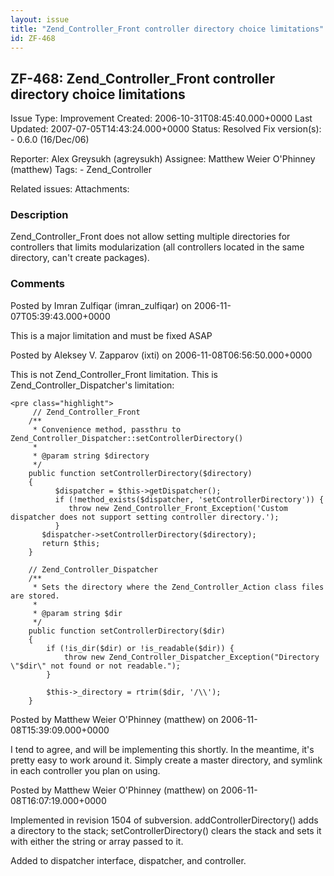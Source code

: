 ```yaml
---
layout: issue
title: "Zend_Controller_Front controller directory choice limitations"
id: ZF-468
---
```


ZF-468: Zend\_Controller\_Front controller directory choice limitations
-----------------------------------------------------------------------

 Issue Type: Improvement Created: 2006-10-31T08:45:40.000+0000 Last Updated: 2007-07-05T14:43:24.000+0000 Status: Resolved Fix version(s): - 0.6.0 (16/Dec/06)
 
 Reporter:  Alex Greysukh (agreysukh)  Assignee:  Matthew Weier O'Phinney (matthew)  Tags: - Zend\_Controller
 
 Related issues: 
 Attachments: 
### Description

Zend\_Controller\_Front does not allow setting multiple directories for controllers that limits modularization (all controllers located in the same directory, can't create packages).

 

 

### Comments

Posted by Imran Zulfiqar (imran\_zulfiqar) on 2006-11-07T05:39:43.000+0000

This is a major limitation and must be fixed ASAP

 

 

Posted by Aleksey V. Zapparov (ixti) on 2006-11-08T06:56:50.000+0000

This is not Zend\_Controller\_Front limitation. This is Zend\_Controller\_Dispatcher's limitation:

 
    <pre class="highlight">
         // Zend_Controller_Front
        /**
         * Convenience method, passthru to Zend_Controller_Dispatcher::setControllerDirectory()
         *
         * @param string $directory
         */
        public function setControllerDirectory($directory)
        {
              $dispatcher = $this->getDispatcher();
              if (!method_exists($dispatcher, 'setControllerDirectory')) {
                 throw new Zend_Controller_Front_Exception('Custom dispatcher does not support setting controller directory.');
              }
           $dispatcher->setControllerDirectory($directory);
           return $this;
        }
    
        // Zend_Controller_Dispatcher
        /**
         * Sets the directory where the Zend_Controller_Action class files are stored.
         *
         * @param string $dir
         */
        public function setControllerDirectory($dir)
        {
            if (!is_dir($dir) or !is_readable($dir)) {
                throw new Zend_Controller_Dispatcher_Exception("Directory \"$dir\" not found or not readable.");
            }
    
            $this->_directory = rtrim($dir, '/\\');
        }


 

 

Posted by Matthew Weier O'Phinney (matthew) on 2006-11-08T15:39:09.000+0000

I tend to agree, and will be implementing this shortly. In the meantime, it's pretty easy to work around it. Simply create a master directory, and symlink in each controller you plan on using.

 

 

Posted by Matthew Weier O'Phinney (matthew) on 2006-11-08T16:07:19.000+0000

Implemented in revision 1504 of subversion. addControllerDirectory() adds a directory to the stack; setControllerDirectory() clears the stack and sets it with either the string or array passed to it.

Added to dispatcher interface, dispatcher, and controller.

 

 
